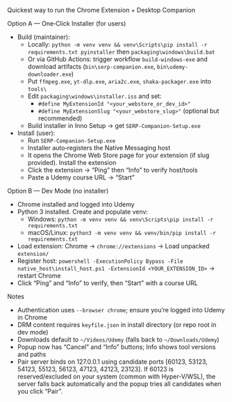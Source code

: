 Quickest way to run the Chrome Extension + Desktop Companion

Option A — One‑Click Installer (for users)
- Build (maintainer):
  - Locally: `python -m venv venv && venv\Scripts\pip install -r requirements.txt pyinstaller` then `packaging\windows\build.bat`
  - Or via GitHub Actions: trigger workflow `build-windows-exe` and download artifacts (`bin\serp-companion.exe`, `bin\udemy-downloader.exe`)
  - Put `ffmpeg.exe`, `yt-dlp.exe`, `aria2c.exe`, `shaka-packager.exe` into `tools\`
  - Edit `packaging\windows\installer.iss` and set:
    - `#define MyExtensionId "<your_webstore_or_dev_id>"`
    - `#define MyExtensionSlug "<your_webstore_slug>"` (optional but recommended)
  - Build installer in Inno Setup → get `SERP-Companion-Setup.exe`
- Install (user):
  - Run `SERP-Companion-Setup.exe`
  - Installer auto‑registers the Native Messaging host
  - It opens the Chrome Web Store page for your extension (if slug provided). Install the extension
  - Click the extension → “Ping” then “Info” to verify host/tools
  - Paste a Udemy course URL → “Start”

Option B — Dev Mode (no installer)
- Chrome installed and logged into Udemy
- Python 3 installed. Create and populate venv:
  - Windows: `python -m venv venv && venv\Scripts\pip install -r requirements.txt`
  - macOS/Linux: `python3 -m venv venv && venv/bin/pip install -r requirements.txt`
- Load extension: Chrome → `chrome://extensions` → Load unpacked `extension/`
- Register host: `powershell -ExecutionPolicy Bypass -File native_host\install_host.ps1 -ExtensionId <YOUR_EXTENSION_ID>` → restart Chrome
- Click “Ping” and “Info” to verify, then “Start” with a course URL

Notes
- Authentication uses `--browser chrome`; ensure you’re logged into Udemy in Chrome
- DRM content requires `keyfile.json` in install directory (or repo root in dev mode)
- Downloads default to `~/Videos/Udemy` (falls back to `~/Downloads/Udemy`)
- Popup now has “Cancel” and “Info” buttons; Info shows tool versions and paths
- Pair server binds on 127.0.0.1 using candidate ports [60123, 53123, 54123, 55123, 56123, 47123, 42123, 23123]. If 60123 is reserved/excluded on your system (common with Hyper‑V/WSL), the server falls back automatically and the popup tries all candidates when you click “Pair”.
